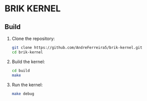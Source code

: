 # BRIK KERNEL
## Build

1. Clone the repository:
   ```sh
   git clone https://github.com/AndreFerreira5/brik-kernel.git
   cd brik-kernel
   ```
2. Build the kernel:
   ```sh
   cd build
   make
   ```
3. Run the kernel:
   ```sh
   make debug
   ```
